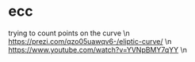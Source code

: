 # ecc
trying to count points on the curve \n 
https://prezi.com/qzo05uawqv6-/eliptic-curve/ \n
https://www.youtube.com/watch?v=YVNpBMY7qYY \n
